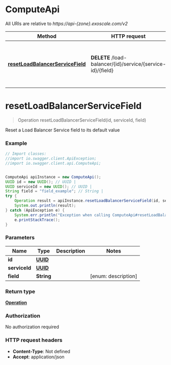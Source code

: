 # ComputeApi

All URIs are relative to *https://api-{zone}.exoscale.com/v2*

Method | HTTP request | Description
------------- | ------------- | -------------
[**resetLoadBalancerServiceField**](ComputeApi.md#resetLoadBalancerServiceField) | **DELETE** /load-balancer/{id}/service/{service-id}/{field} | Reset a Load Balancer Service field to its default value

<a name="resetLoadBalancerServiceField"></a>
# **resetLoadBalancerServiceField**
> Operation resetLoadBalancerServiceField(id, serviceId, field)

Reset a Load Balancer Service field to its default value

### Example
```java
// Import classes:
//import io.swagger.client.ApiException;
//import io.swagger.client.api.ComputeApi;


ComputeApi apiInstance = new ComputeApi();
UUID id = new UUID(); // UUID | 
UUID serviceId = new UUID(); // UUID | 
String field = "field_example"; // String | 
try {
    Operation result = apiInstance.resetLoadBalancerServiceField(id, serviceId, field);
    System.out.println(result);
} catch (ApiException e) {
    System.err.println("Exception when calling ComputeApi#resetLoadBalancerServiceField");
    e.printStackTrace();
}
```

### Parameters

Name | Type | Description  | Notes
------------- | ------------- | ------------- | -------------
 **id** | [**UUID**](.md)|  |
 **serviceId** | [**UUID**](.md)|  |
 **field** | **String**|  | [enum: description]

### Return type

[**Operation**](Operation.md)

### Authorization

No authorization required

### HTTP request headers

 - **Content-Type**: Not defined
 - **Accept**: application/json

